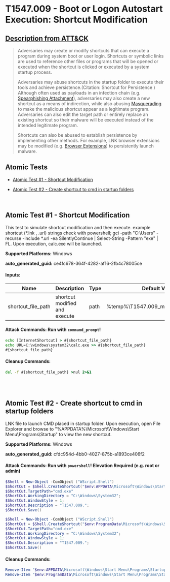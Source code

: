 # T1547.009 - Boot or Logon Autostart Execution: Shortcut Modification
## [Description from ATT&CK](https://attack.mitre.org/techniques/T1547/009)
<blockquote>Adversaries may create or modify shortcuts that can execute a program during system boot or user login. Shortcuts or symbolic links are used to reference other files or programs that will be opened or executed when the shortcut is clicked or executed by a system startup process.

Adversaries may abuse shortcuts in the startup folder to execute their tools and achieve persistence.(Citation: Shortcut for Persistence ) Although often used as payloads in an infection chain (e.g. [Spearphishing Attachment](https://attack.mitre.org/techniques/T1566/001)), adversaries may also create a new shortcut as a means of indirection, while also abusing [Masquerading](https://attack.mitre.org/techniques/T1036) to make the malicious shortcut appear as a legitimate program. Adversaries can also edit the target path or entirely replace an existing shortcut so their malware will be executed instead of the intended legitimate program.

Shortcuts can also be abused to establish persistence by implementing other methods. For example, LNK browser extensions may be modified (e.g. [Browser Extensions](https://attack.mitre.org/techniques/T1176)) to persistently launch malware.</blockquote>

## Atomic Tests

- [Atomic Test #1 - Shortcut Modification](#atomic-test-1---shortcut-modification)

- [Atomic Test #2 - Create shortcut to cmd in startup folders](#atomic-test-2---create-shortcut-to-cmd-in-startup-folders)


<br/>

## Atomic Test #1 - Shortcut Modification
This test to simulate shortcut modification and then execute. example shortcut (*.lnk , .url) strings check with powershell;
gci -path "C:\Users" -recurse -include *.url -ea SilentlyContinue | Select-String -Pattern "exe" | FL.
Upon execution, calc.exe will be launched.

**Supported Platforms:** Windows


**auto_generated_guid:** ce4fc678-364f-4282-af16-2fb4c78005ce





#### Inputs:
| Name | Description | Type | Default Value |
|------|-------------|------|---------------|
| shortcut_file_path | shortcut modified and execute | path | %temp%&#92;T1547.009_modified_shortcut.url|


#### Attack Commands: Run with `command_prompt`! 


```cmd
echo [InternetShortcut] > #{shortcut_file_path}
echo URL=C:\windows\system32\calc.exe >> #{shortcut_file_path}
#{shortcut_file_path}
```

#### Cleanup Commands:
```cmd
del -f #{shortcut_file_path} >nul 2>&1
```





<br/>
<br/>

## Atomic Test #2 - Create shortcut to cmd in startup folders
LNK file to launch CMD placed in startup folder. Upon execution, open File Explorer and browse to "%APPDATA%\Microsoft\Windows\Start Menu\Programs\Startup\"
to view the new shortcut.

**Supported Platforms:** Windows


**auto_generated_guid:** cfdc954d-4bb0-4027-875b-a1893ce406f2






#### Attack Commands: Run with `powershell`!  Elevation Required (e.g. root or admin) 


```powershell
$Shell = New-Object -ComObject ("WScript.Shell")
$ShortCut = $Shell.CreateShortcut("$env:APPDATA\Microsoft\Windows\Start Menu\Programs\Startup\T1547.009.lnk")
$ShortCut.TargetPath="cmd.exe"
$ShortCut.WorkingDirectory = "C:\Windows\System32";
$ShortCut.WindowStyle = 1;
$ShortCut.Description = "T1547.009.";
$ShortCut.Save()

$Shell = New-Object -ComObject ("WScript.Shell")
$ShortCut = $Shell.CreateShortcut("$env:ProgramData\Microsoft\Windows\Start Menu\Programs\Startup\T1547.009.lnk")
$ShortCut.TargetPath="cmd.exe"
$ShortCut.WorkingDirectory = "C:\Windows\System32";
$ShortCut.WindowStyle = 1;
$ShortCut.Description = "T1547.009.";
$ShortCut.Save()
```

#### Cleanup Commands:
```powershell
Remove-Item "$env:APPDATA\Microsoft\Windows\Start Menu\Programs\Startup\T1547.009.lnk" -ErrorAction Ignore
Remove-Item "$env:ProgramData\Microsoft\Windows\Start Menu\Programs\Startup\T1547.009.lnk" -ErrorAction Ignore
```





<br/>
